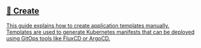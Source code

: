 ## [📄️<!-- --> <!-- -->Create](/docs/templates/create_manually.md)

[This guide explains how to create application templates manually. Templates are used to generate Kubernetes manifests that can be deployed using GitOps tools like FluxCD or ArgoCD.](/docs/templates/create_manually.md)
